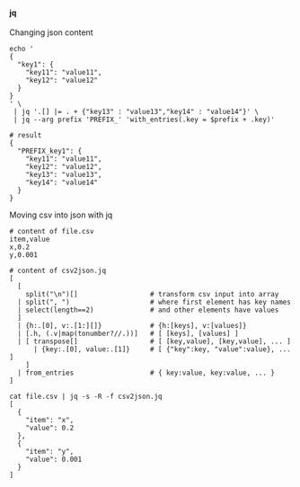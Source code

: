 #### jq

Changing json content

    echo '
    {
      "key1": {
        "key11": "value11",
        "key12": "value12"
      }
    }
    ' \
     | jq '.[] |= . + {"key13" : "value13","key14" : "value14"}' \
     | jq --arg prefix 'PREFIX_' 'with_entries(.key = $prefix + .key)'

    # result
    {
      "PREFIX_key1": {
        "key11": "value11",
        "key12": "value12",
        "key13": "value13",
        "key14": "value14"
      }
    }

Moving csv into json with jq

    # content of file.csv
    item,value
    x,0.2
    y,0.001

    # content of csv2json.jq
    [
      [                                               
        split("\n")[]                  # transform csv input into array
      | split(", ")                    # where first element has key names
      | select(length==2)              # and other elements have values
      ]                                
      | {h:.[0], v:.[1:][]}            # {h:[keys], v:[values]}
      | [.h, (.v|map(tonumber?//.))]   # [ [keys], [values] ]
      | [ transpose[]                  # [ [key,value], [key,value], ... ]
          | {key:.[0], value:.[1]}     # [ {"key":key, "value":value}, ... ]
        ]
      | from_entries                   # { key:value, key:value, ... }
    ]
    
    cat file.csv | jq -s -R -f csv2json.jq
    [
      {
        "item": "x",
        "value": 0.2
      },
      {
        "item": "y",
        "value": 0.001
      }
    ]

